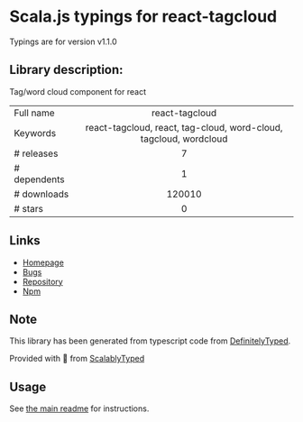 
# Scala.js typings for react-tagcloud

Typings are for version v1.1.0

## Library description:
Tag/word cloud component for react

|                    |                 |
| ------------------ | :-------------: |
| Full name          | react-tagcloud |
| Keywords           | react-tagcloud, react, tag-cloud, word-cloud, tagcloud, wordcloud |
| # releases         | 7 |
| # dependents       | 1 |
| # downloads        | 120010 |
| # stars            | 0 |

## Links
- [Homepage](https://github.com/madox2/react-tagcloud#readme)
- [Bugs](https://github.com/madox2/react-tagcloud/issues)
- [Repository](https://github.com/madox2/react-tagcloud)
- [Npm](https://www.npmjs.com/package/react-tagcloud)
    


## Note
This library has been generated from typescript code from [DefinitelyTyped](https://definitelytyped.org).

Provided with :purple_heart: from [ScalablyTyped](https://github.com/oyvindberg/ScalablyTyped)

## Usage
See [the main readme](../../readme.md) for instructions.


